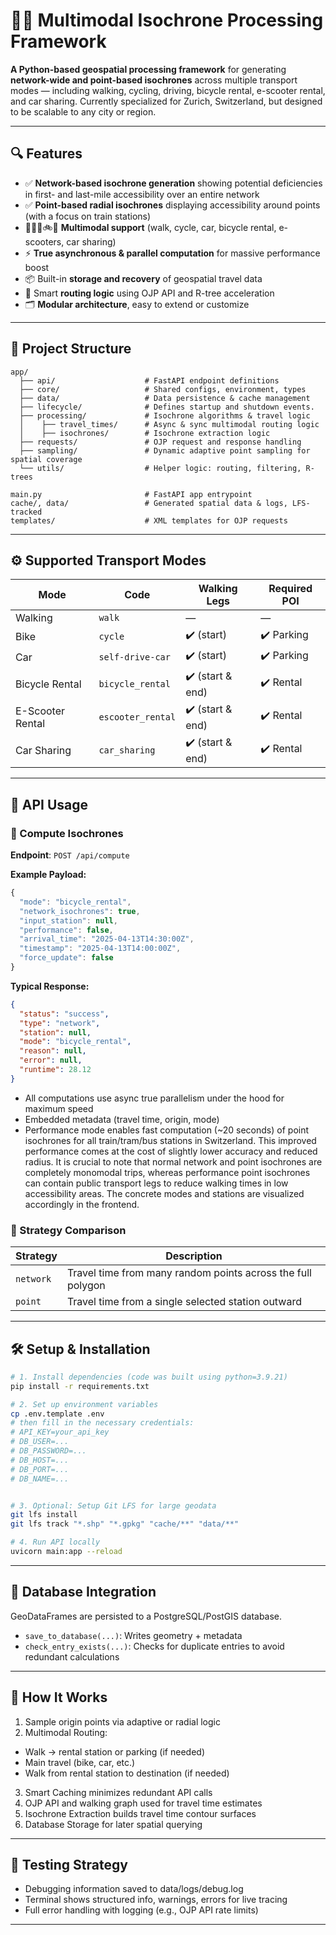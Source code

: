 # 🚶‍♂️ Multimodal Isochrone Processing Framework

**A Python-based geospatial processing framework** for generating **network-wide and point-based isochrones** across multiple transport modes — including walking, cycling, driving, bicycle rental, e-scooter rental, and car sharing. Currently specialized for Zurich, Switzerland, but designed to be scalable to any city or region.

---

## 🔍 Features

- ✅ **Network-based isochrone generation** showing potential deficiencies in first- and last-mile accessibility over an entire network 
- ✅ **Point-based radial isochrones** displaying accessibility around points (with a focus on train stations)
- 🚶‍♂️🛴🚲🚗 **Multimodal support** (walk, cycle, car, bicycle rental, e-scooters, car sharing)  
- ⚡ **True asynchronous & parallel computation** for massive performance boost
- 📦 Built-in **storage and recovery** of geospatial travel data  
- 🧠 Smart **routing logic** using OJP API and R-tree acceleration  
- 🗂 **Modular architecture**, easy to extend or customize 

---

## 📁 Project Structure

```
app/
  ├── api/                    # FastAPI endpoint definitions
  ├── core/                   # Shared configs, environment, types
  ├── data/                   # Data persistence & cache management
  ├── lifecycle/              # Defines startup and shutdown events.  
  ├── processing/             # Isochrone algorithms & travel logic
  │    ├── travel_times/      # Async & sync multimodal routing logic
  │    ├── isochrones/        # Isochrone extraction logic
  ├── requests/               # OJP request and response handling
  ├── sampling/               # Dynamic adaptive point sampling for spatial coverage
  └── utils/                  # Helper logic: routing, filtering, R-trees

main.py                       # FastAPI app entrypoint
cache/, data/                 # Generated spatial data & logs, LFS-tracked
templates/                    # XML templates for OJP requests
```

---

## ⚙️ Supported Transport Modes

| Mode             | Code             | Walking Legs     | Required POI  |
|------------------|------------------|------------------|-------------- |
| Walking          | `walk`           | —                | —             |
| Bike             | `cycle`          | ✔️ (start)       | ✔️ Parking   |
| Car              | `self-drive-car` | ✔️ (start)       | ✔️ Parking   |
| Bicycle Rental   | `bicycle_rental` | ✔️ (start & end) | ✔️ Rental    |
| E-Scooter Rental | `escooter_rental`| ✔️ (start & end) | ✔️ Rental    |
| Car Sharing      | `car_sharing`    | ✔️ (start & end) | ✔️ Rental    |

---

## 🚀 API Usage

### 🔄 Compute Isochrones

**Endpoint**: `POST /api/compute`

**Example Payload:**

```javascript
{
  "mode": "bicycle_rental",
  "network_isochrones": true,
  "input_station": null,
  "performance": false,
  "arrival_time": "2025-04-13T14:30:00Z",
  "timestamp": "2025-04-13T14:00:00Z",
  "force_update": false
}
```

**Typical Response:**
```json
{
  "status": "success",
  "type": "network",
  "station": null,
  "mode": "bicycle_rental",
  "reason": null,
  "error": null,
  "runtime": 28.12
}
```

- All computations use async true parallelism under the hood for maximum speed
- Embedded metadata (travel time, origin, mode)
- Performance mode enables fast computation (~20 seconds) of point isochrones for all train/tram/bus stations in Switzerland. This improved performance comes at the cost of slightly lower accuracy and reduced radius. It is crucial to note that normal network and point isochrones are completely monomodal trips, whereas performance point isochrones can contain public transport legs to reduce walking times in low accessibility areas. The concrete modes and stations are visualized accordingly in the frontend. 

### 📍 Strategy Comparison

| Strategy  | Description |
|-----------|-------------|
| `network` | Travel time from many random points across the full polygon |
| `point`   | Travel time from a single selected station outward |

---

## 🛠 Setup & Installation

```bash
# 1. Install dependencies (code was built using python=3.9.21)
pip install -r requirements.txt

# 2. Set up environment variables
cp .env.template .env
# then fill in the necessary credentials:
# API_KEY=your_api_key
# DB_USER=...
# DB_PASSWORD=...
# DB_HOST=...
# DB_PORT=...
# DB_NAME=...


# 3. Optional: Setup Git LFS for large geodata
git lfs install
git lfs track "*.shp" "*.gpkg" "cache/**" "data/**"

# 4. Run API locally
uvicorn main:app --reload
```

---

## 💾 Database Integration

GeoDataFrames are persisted to a PostgreSQL/PostGIS database.

- `save_to_database(...)`: Writes geometry + metadata
- `check_entry_exists(...)`: Checks for duplicate entries to avoid redundant calculations

---

## 🧠 How It Works

1. Sample origin points via adaptive or radial logic  
2. Multimodal Routing:
  - Walk → rental station or parking (if needed)
  - Main travel (bike, car, etc.)
  - Walk from rental station to destination (if needed) 
3. Smart Caching minimizes redundant API calls
4. OJP API and walking graph used for travel time estimates  
5. Isochrone Extraction builds travel time contour surfaces
6. Database Storage for later spatial querying

---

## 🧪 Testing Strategy

- Debugging information saved to data/logs/debug.log
- Terminal shows structured info, warnings, errors for live tracing
- Full error handling with logging (e.g., OJP API rate limits)

---

